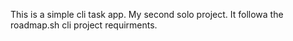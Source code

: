 This is a simple cli task app.
My second solo project.
It followa the roadmap.sh cli project requirments.
